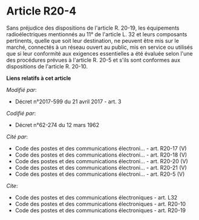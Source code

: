 # Article R20-4

Sans préjudice des dispositions de l'article R. 20-19, les équipements radioélectriques mentionnés au 11° de l'article L. 32
et leurs composants pertinents, quelle que soit leur destination, ne peuvent être mis sur le marché, connectés à un réseau
ouvert au public, mis en service ou utilisés que si leur conformité aux exigences essentielles a été évaluée selon l'une des
procédures prévues à l'article R. 20-5 et s'ils sont conformes aux dispositions de l'article R. 20-10.

**Liens relatifs à cet article**

_Modifié par_:

  - Décret n°2017-599 du 21 avril 2017 - art. 3

_Codifié par_:

  - Décret n°62-274 du 12 mars 1962

_Cité par_:

  - Code des postes et des communications électroni... - art. R20-17 (V)
  - Code des postes et des communications électroni... - art. R20-18 (V)
  - Code des postes et des communications électroni... - art. R20-20 (V)
  - Code des postes et des communications électroni... - art. R20-21 (V)
  - Code des postes et des communications électroni... - art. R20-5 (V)

_Cite_:

  - Code des postes et des communications électroniques - art. L32
  - Code des postes et des communications électroniques - art. R20-10
  - Code des postes et des communications électroniques - art. R20-19
